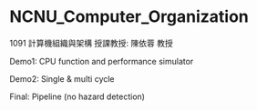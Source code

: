 # NCNU_Computer_Organization
1091 計算機組織與架構
授課教授: 陳依蓉 教授

Demo1: CPU function and performance simulator

Demo2: Single & multi cycle

Final: Pipeline (no hazard detection)
